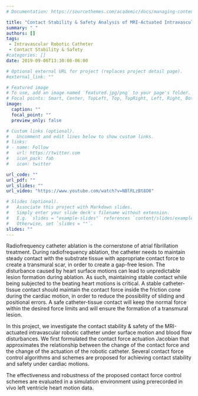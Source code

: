 ```yaml
---
# Documentation: https://sourcethemes.com/academic/docs/managing-content/

title: "Contact Stability & Safety Analysis of MRI-Actuated Intravascular Robotic Catheter"
summary: " "
authors: []
tags: 
 - Intravascular Robotic Catheter
 - Contact Stability & Safety
#categories: []
date: 2019-09-06T13:30:08-06:00

# Optional external URL for project (replaces project detail page).
#external_link: ""

# Featured image
# To use, add an image named `featured.jpg/png` to your page's folder.
# Focal points: Smart, Center, TopLeft, Top, TopRight, Left, Right, BottomLeft, Bottom, BottomRight.
image:
  caption: ""
  focal_point: ""
  preview_only: false

# Custom links (optional).
#   Uncomment and edit lines below to show custom links.
# links:
# - name: Follow
#   url: https://twitter.com
#   icon_pack: fab
#   icon: twitter

url_code: ""
url_pdf: ""
url_slides: ""
url_video: "https://www.youtube.com/watch?v=NBlRLzBt8O8"

# Slides (optional).
#   Associate this project with Markdown slides.
#   Simply enter your slide deck's filename without extension.
#   E.g. `slides = "example-slides"` references `content/slides/example-slides.md`.
#   Otherwise, set `slides = ""`.
slides: ""
---
```


Radiofrequency catheter ablation is the cornerstone of atrial fibrillation treatment. During radiofrequency ablation, the catheter needs to maintain steady contact with the substrate tissue with appropriate contact force to create a transmural scar, in order to create a gap-free lesion. The disturbance caused by heart surface motions can lead to unpredictable lesion formation during ablation. As such, maintaining stable contact while being subjected to the beating heart motions is critical.  A stable catheter-tissue contact should maintain the contact force inside the friction cone during the cardiac motion, in order to reduce the possibility of sliding and positional errors. A safe catheter-tissue contact will keep the normal force within the desired force limits and will ensure the formation of a transmural lesion. 

In this project, we investigate the contact stability & safety of the MRI-actuated intravascular robotic catheter under surface motion and blood flow disturbances. We first formulated the contact force actuation Jacobian that approximates the relationship between the change of the contact force and the change of the actuation of the robotic catheter. Several contact force control algorithms and schemes are proposed for achieving contact stability and safety under cardiac motions.

The effectiveness and robustness of the proposed contact force control schemes are evaluated in a simulation environment using prerecorded in vivo left ventricle heart motion data.

